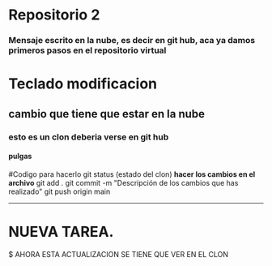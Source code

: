 # Repositorio 2
### Mensaje escrito en la nube, es decir en git hub, aca ya damos primeros pasos en el repositorio virtual


# Teclado modificacion
## cambio que tiene que estar en la nube
### esto es un clon deberia verse en git hub
#### pulgas

#Codigo para hacerlo
git status (estado del clon)
**hacer los cambios en el archivo**
git add .
git commit -m "Descripción de los cambios que has realizado"
git push origin main 

--------------------------------------------------------

# NUEVA TAREA.

$ AHORA ESTA ACTUALIZACION SE TIENE QUE VER EN EL CLON 



